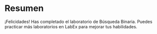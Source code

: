 # Resumen

¡Felicidades! Has completado el laboratorio de Búsqueda Binaria. Puedes practicar más laboratorios en LabEx para mejorar tus habilidades.
